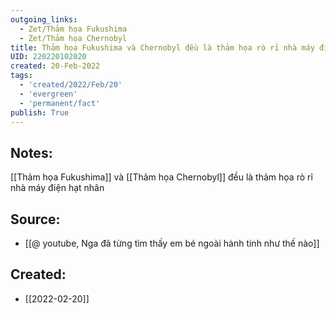 ```yaml
---
outgoing_links:
  - Zet/Thảm họa Fukushima
  - Zet/Thảm họa Chernobyl
title: Thảm họa Fukushima và Chernobyl đều là thảm họa rò rỉ nhà máy điện hạt nhân
UID: 220220102020
created: 20-Feb-2022
tags:
  - 'created/2022/Feb/20'
  - 'evergreen'
  - 'permanent/fact'
publish: True
---
```

## Notes:
[[Thảm họa Fukushima]] và [[Thảm họa Chernobyl]] đều là thảm họa rò rỉ nhà máy điện hạt nhân

## Source:
- [[@ youtube, Nga đã từng tìm thấy em bé ngoài hành tinh như thế nào]]


## Created:
- [[2022-02-20]]
